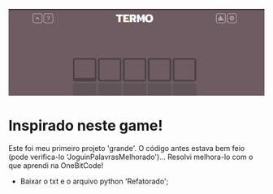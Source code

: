 ![alt text](image.png)

# Inspirado neste game!
Este foi meu primeiro projeto 'grande'. O código antes estava bem feio (pode verifica-lo 'JoguinPalavrasMelhorado')... Resolvi melhora-lo com o que aprendi na OneBitCode!
- Baixar o txt e o arquivo python 'Refatorado';
